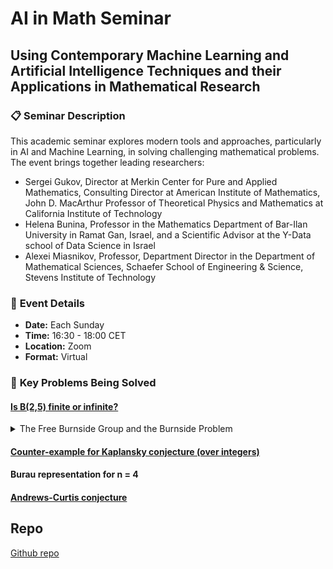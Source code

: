 # AI in Math Seminar

## Using Contemporary Machine Learning and Artificial Intelligence Techniques and their Applications in Mathematical Research

### 📋 **Seminar Description**

This academic seminar explores modern tools and approaches, particularly in AI and Machine Learning, in solving challenging mathematical problems. The event brings together leading researchers:
- Sergei Gukov, Director at Merkin Center for Pure and Applied Mathematics, Consulting Director at American Institute of Mathematics, John D. MacArthur Professor of Theoretical Physics and Mathematics at California Institute of Technology
- Helena Bunina, Professor in the Mathematics Department of Bar-Ilan University in Ramat Gan, Israel, and a Scientific Advisor at the Y-Data school of Data Science in Israel
- Alexei Miasnikov, Professor, Department Director in the Department of Mathematical Sciences, Schaefer School of Engineering & Science, Stevens Institute of Technology

### 📅 **Event Details**
- **Date:** Each Sunday
- **Time:** 16:30 - 18:00 CET
- **Location:** Zoom
- **Format:** Virtual

### 🎯 **Key Problems Being Solved**
#### [Is B(2,5) finite or infinite?](https://github.com/adelkhafizova/ai_in_math/blob/main/burau_representation/README.md)

<details>
<summary>The Free Burnside Group and the Burnside Problem</summary>

## Definition of the Free Burnside Group

{% raw %}
The free Burnside group of rank $$m$$ and exponent $$n$$, denoted $$B(m, n)$$, is a group with $$m$$ distinguished generators $$x_1, x_2, \ldots, x_m$$ in which the identity $$x^n = 1$$ holds for all elements $$x$$, and which is the "largest" group satisfying these requirements.

More precisely, the characteristic property of $$B(m, n)$$ is that, given any group $$G$$ with $$m$$ generators $$g_1, g_2, \ldots, g_m$$ and of exponent $$n$$, there is a unique homomorphism from $$B(m, n)$$ to $$G$$ that maps the $$i$$-th generator $$x_i$$ of $$B(m, n)$$ into the $$i$$-th generator $$g_i$$ of $$G$$.
{% endraw %}

## Group Presentation

In the language of group presentations, the free Burnside group $$B(m, n)$$ has:
- **Generators:** $$x_1, x_2, \ldots, x_m$$
- **Relations:** $$x^n = 1$$ for each word $$x$$ in $$x_1, x_2, \ldots, x_m$$

Any group $$G$$ with $$m$$ generators of exponent $$n$$ is obtained from $$B(m, n)$$ by imposing additional relations.

The existence of the free Burnside group and its uniqueness up to an isomorphism are established by standard techniques of group theory.

## Universal Property

Thus if $$G$$ is any finitely generated group of exponent $$n$$, then $$G$$ is a homomorphic image of $$B(m, n)$$, where $$m$$ is the number of generators of $$G$$.

## The Burnside Problem

The Burnside problem for groups with bounded exponent can now be restated as follows:

> **Burnside Problem II.** For which positive integers $$m, n$$ is the free Burnside group $$B(m, n)$$ finite?

The full solution to Burnside problem in this form is not known.

## Known Results

Burnside considered some easy cases in his original paper:

1. $$B(1, n)$$ is the cyclic group of order $$n$$.

2. $$B(m, 2)$$ is the direct product of $$m$$ copies of the cyclic group of order $$2$$ and hence finite.$$^{[1]}$$

The following additional results are known (Burnside, Sanov, M. Hall):

3. $$B(m, 3)$$, $$B(m, 4)$$, and $$B(m, 6)$$ are finite for all $$m$$.

4. The particular case of $$B(2, 5)$$ remains open.

[Burnside problem](https://en.wikipedia.org/wiki/Burnside_problem#Bounded_Burnside_problem)
</details>

#### [Counter-example for Kaplansky conjecture (over integers)](https://github.com/adelkhafizova/ai_in_math/blob/main/kaplansky_zero_divisors/README.md)
#### Burau representation for n = 4
#### [Andrews-Curtis conjecture](https://github.com/adelkhafizova/ai_in_math/blob/main/andrews_curtis/README.md)

## Repo
[Github repo](https://github.com/adelkhafizova/ai_in_math)
